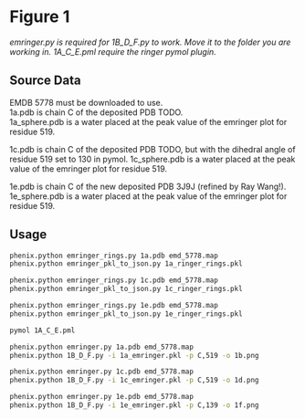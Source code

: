 # Figure 1
*emringer.py is required for 1B\_D\_F.py to work. Move it to the folder you are working in. 1A\_C\_E.pml require the ringer pymol plugin.*

## Source Data
EMDB 5778 must be downloaded to use.  
1a.pdb is chain C of the deposited PDB TODO.  
1a_sphere.pdb is a water  placed at the peak value of the emringer plot for residue 519.

1c.pdb is chain C of the deposited PDB TODO, but with the dihedral angle of residue 519 set to 130 in pymol. 
1c_sphere.pdb is a water  placed at the peak value of the emringer plot for residue 519.

1e.pdb is chain C of the new deposited PDB 3J9J (refined by Ray Wang!).
1e_sphere.pdb is a water  placed at the peak value of the emringer plot for residue 519.

## Usage
```bash
phenix.python emringer_rings.py 1a.pdb emd_5778.map
phenix.python emringer_pkl_to_json.py 1a_ringer_rings.pkl

phenix.python emringer_rings.py 1c.pdb emd_5778.map
phenix.python emringer_pkl_to_json.py 1c_ringer_rings.pkl

phenix.python emringer_rings.py 1e.pdb emd_5778.map
phenix.python emringer_pkl_to_json.py 1e_ringer_rings.pkl

pymol 1A_C_E.pml

phenix.python emringer.py 1a.pdb emd_5778.map
phenix.python 1B_D_F.py -i 1a_emringer.pkl -p C,519 -o 1b.png

phenix.python emringer.py 1c.pdb emd_5778.map
phenix.python 1B_D_F.py -i 1c_emringer.pkl -p C,519 -o 1d.png

phenix.python emringer.py 1e.pdb emd_5778.map
phenix.python 1B_D_F.py -i 1e_emringer.pkl -p C,139 -o 1f.png
```